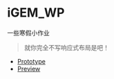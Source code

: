 # iGEM_WP
一些寒假小作业

> 就你完全不写响应式布局是吧！

- [Prototype](https://www.figma.com/file/xiFm61PP0QDr5IQc2YfswU/GLULEAVES?node-id=43%3A525&t=Zb46OdEWifoNnrkz-0)
- [Preview](https://triplepiers.github.io/iGEM_WP/#)
